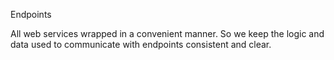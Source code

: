 Endpoints

All web services wrapped in a convenient manner. So we keep the logic and data used to communicate with endpoints consistent and clear.